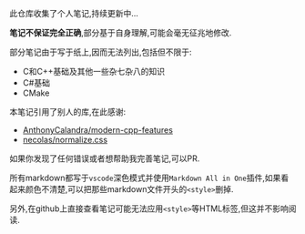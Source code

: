 此仓库收集了个人笔记,持续更新中...

**笔记不保证完全正确**,部分基于自身理解,可能会毫无征兆地修改.

部分笔记由于写于纸上,因而无法列出,包括但不限于:
- C和C++基础及其他一些杂七杂八的知识
- C#基础
- CMake

本笔记引用了别人的库,在此感谢:
- [AnthonyCalandra/modern-cpp-features](https://github.com/AnthonyCalandra/modern-cpp-features)
- [necolas/normalize.css](https://github.com/necolas/normalize.css)

如果你发现了任何错误或者想帮助我完善笔记,可以PR.

所有markdown都写于`vscode`深色模式并使用`Markdown All in One`插件,如果看起来颜色不清楚,可以把那些markdown文件开头的`<style>`删掉.

另外,在github上直接查看笔记可能无法应用`<style>`等HTML标签,但这并不影响阅读.